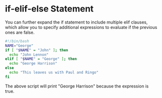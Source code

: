 # if-elif-else Statement

You can further expand the if statement to include multiple elif clauses, which allow you to specify additional expressions to evaluate if the previous ones are false.

```bash
#!/bin/bash
NAME="George"
if [ "$NAME" = "John" ]; then
  echo "John Lennon"
elif [ "$NAME" = "George" ]; then
  echo "George Harrison"
else
  echo "This leaves us with Paul and Ringo"
fi
```

The above script will print "George Harrison" because the expression is true.